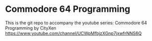 # Commodore 64 Programming
This is the git repo to accompany the youtube series: Commodore 64 Programming by CityXen
https://www.youtube.com/channel/UCWpMfbjzXGnp7jxwfrNNS6Q

